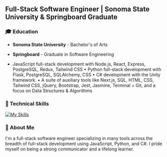 ## Full-Stack Software Engineer | Sonoma State University & Springboard Graduate

### 🎓 Education
* **Sonoma State University** - Bachelor's of Arts
* **Springboard** - Graduate in Software Engineering

* JavaScript full-stack development with Node.js, React, Express, PostgreSQL, Redux, Tailwind CSS
• Python full-stack development with Flask, PostgreSQL, SQLAlchemy, CSS
• C# development with the Unity framework.
• A suite of auxiliary tools like Next.js, SQL, HTML, CSS, Tailwind CSS, jQuery, Bootstrap,
Jest, Jasmine, Terminal + Git, and a focus on Data Structures & Algorithms

### 🚀 Technical Skills
[![My Skills](https://skillicons.dev/icons?i=js,py,cs,nodejs,react,nextjs,express,postgresql,mongodb,redux,tailwindcss,flask,css,unity,html,jquery,bootstrap,jest,git,stackoverflow,vercel,vscode,blender,bootstrap&perline=12)](https://skillicons.dev)

### 💬 About Me
I'm a full-stack software engineer specializing in many tools across the breadth of full-stack development using JavaScript, Python, and C#. I pride myself on being a strong communicator and a lifelong learner. 




<!--
**austindreosch/austindreosch** is a ✨ _special_ ✨ repository because its `README.md` (this file) appears on your GitHub profile.

Here are some ideas to get you started:

- 🔭 I’m currently working on ...
- 🌱 I’m currently learning ...
- 👯 I’m looking to collaborate on ...
- 🤔 I’m looking for help with ...
- 💬 Ask me about ...
- 📫 How to reach me: ...
- 😄 Pronouns: ...
- ⚡ Fun fact: ...
-->
